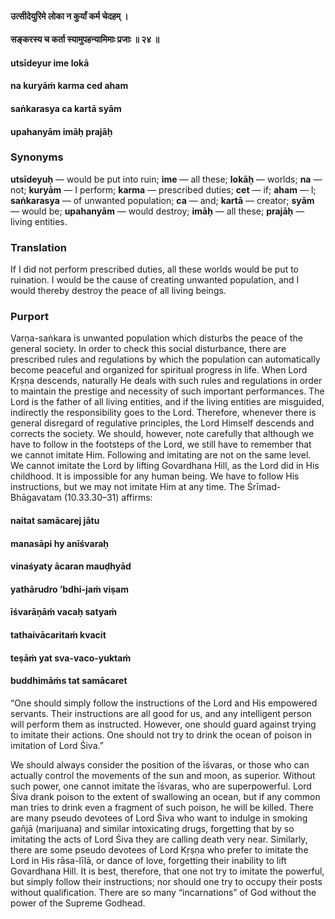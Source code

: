 #### उत्सीदेयुरिमे लोका न कुर्यां कर्म चेदहम् ।
#### सङ्करस्य च कर्ता स्यामुपहन्यामिमाः प्रजाः ॥ २४ ॥

#### utsīdeyur ime lokā
#### na kuryāṁ karma ced aham
#### saṅkarasya ca kartā syām
#### upahanyām imāḥ prajāḥ

### Synonyms

**utsīdeyuḥ** — would be put into ruin; **ime** — all these; **lokāḥ** — worlds; **na** — not; **kuryām** — I perform; **karma** — prescribed duties; **cet** — if; **aham** — I; **saṅkarasya** — of unwanted population; **ca** — and; **kartā** — creator; **syām** — would be; **upahanyām** — would destroy; **imāḥ** — all these; **prajāḥ** — living entities.

### Translation

If I did not perform prescribed duties, all these worlds would be put to ruination. I would be the cause of creating unwanted population, and I would thereby destroy the peace of all living beings.

### Purport

Varṇa-saṅkara is unwanted population which disturbs the peace of the general society. In order to check this social disturbance, there are prescribed rules and regulations by which the population can automatically become peaceful and organized for spiritual progress in life. When Lord Kṛṣṇa descends, naturally He deals with such rules and regulations in order to maintain the prestige and necessity of such important performances. The Lord is the father of all living entities, and if the living entities are misguided, indirectly the responsibility goes to the Lord. Therefore, whenever there is general disregard of regulative principles, the Lord Himself descends and corrects the society. We should, however, note carefully that although we have to follow in the footsteps of the Lord, we still have to remember that we cannot imitate Him. Following and imitating are not on the same level. We cannot imitate the Lord by lifting Govardhana Hill, as the Lord did in His childhood. It is impossible for any human being. We have to follow His instructions, but we may not imitate Him at any time. The Śrīmad-Bhāgavatam (10.33.30–31) affirms:

#### naitat samācarej jātu
#### manasāpi hy anīśvaraḥ
#### vinaśyaty ācaran mauḍhyād
#### yathārudro ’bdhi-jaṁ viṣam

#### īśvarāṇāṁ vacaḥ satyaṁ
#### tathaivācaritaṁ kvacit
#### teṣāṁ yat sva-vaco-yuktaṁ
#### buddhimāṁs tat samācaret

“One should simply follow the instructions of the Lord and His empowered servants. Their instructions are all good for us, and any intelligent person will perform them as instructed. However, one should guard against trying to imitate their actions. One should not try to drink the ocean of poison in imitation of Lord Śiva.”

We should always consider the position of the īśvaras, or those who can actually control the movements of the sun and moon, as superior. Without such power, one cannot imitate the īśvaras, who are superpowerful. Lord Śiva drank poison to the extent of swallowing an ocean, but if any common man tries to drink even a fragment of such poison, he will be killed. There are many pseudo devotees of Lord Śiva who want to indulge in smoking gañjā (marijuana) and similar intoxicating drugs, forgetting that by so imitating the acts of Lord Śiva they are calling death very near. Similarly, there are some pseudo devotees of Lord Kṛṣṇa who prefer to imitate the Lord in His rāsa-līlā, or dance of love, forgetting their inability to lift Govardhana Hill. It is best, therefore, that one not try to imitate the powerful, but simply follow their instructions; nor should one try to occupy their posts without qualification. There are so many “incarnations” of God without the power of the Supreme Godhead.